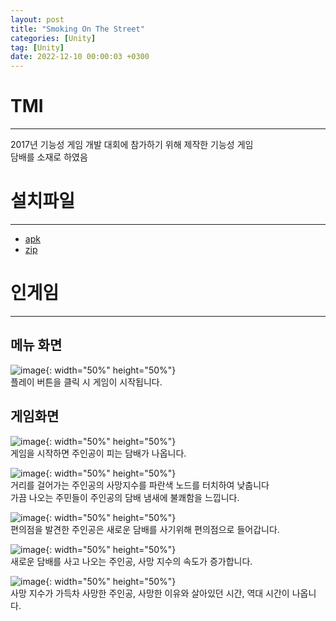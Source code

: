 ```yaml
---
layout: post
title: "Smoking On The Street"
categories: [Unity]
tag: [Unity]
date: 2022-12-10 00:00:03 +0300
---
```


# TMI
------------
2017년 기능성 게임 개발 대회에 참가하기 위해 제작한 기능성 게임<br>
담배를 소재로 하였음

# 설치파일
------------
+ <a href = "/assets/download/SmokingOnTheStreet.apk"> apk</a><br>
+ <a href = "/assets/download/SmokingOnTheStreet.zip"> zip</a>

# 인게임
-------------
## 메뉴 화면
![image](/assets/img/SmokingOnTheStreet/Menu.jpg){: width="50%" height="50%"}<br>
플레이 버튼을 클릭 시 게임이 시작됩니다.

## 게임화면
![image](/assets/img/SmokingOnTheStreet/Ciga.jpg){: width="50%" height="50%"}<br>
게임을 시작하면 주인공이 피는 담배가 나옵니다.

![image](/assets/img/SmokingOnTheStreet/NPC.jpg){: width="50%" height="50%"}<br>
거리를 걸어가는 주인공의 사망지수를 파란색 노드를 터치하여 낮춥니다<br>
가끔 나오는 주민들이 주인공의 담배 냄새에 불쾌함을 느낍니다.

![image](/assets/img/SmokingOnTheStreet/Store.jpg){: width="50%" height="50%"}<br>
편의점을 발견한 주인공은 새로운 담배를 사기위해 편의점으로 들어갑니다.

![image](/assets/img/SmokingOnTheStreet/StoreCiga.jpg){: width="50%" height="50%"}<br>
새로운 담배를 사고 나오는 주인공, 사망 지수의 속도가 증가합니다.

![image](/assets/img/SmokingOnTheStreet/Result.jpg){: width="50%" height="50%"}<br>
사망 지수가 가득차 사망한 주인공, 사망한 이유와 살아있던 시간, 역대 시간이 나옵니다.